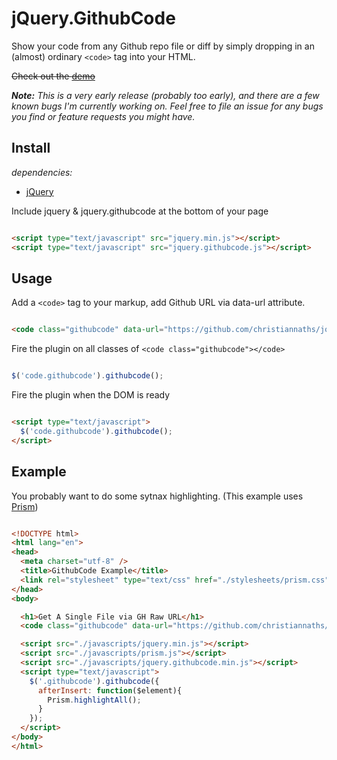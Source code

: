 # jQuery.GithubCode

Show your code from any Github repo file or diff by simply dropping in an (almost) ordinary `<code>` tag into your HTML.

~~Check out the [demo]()~~

*__Note:__ This is a very early release (probably too early), and there are a few known bugs I'm currently working on. Feel free to file an issue for any bugs you find or feature requests you might have.*

## Install

*dependencies:*

+ [jQuery](http://jquery.com)


Include jquery & jquery.githubcode at the bottom of your page
```html

<script type="text/javascript" src="jquery.min.js"></script>
<script type="text/javascript" src="jquery.githubcode.js"></script>
```



## Usage

Add a ```<code>``` tag to your markup, add Github URL via data-url attribute.
```html

<code class="githubcode" data-url="https://github.com/christiannaths/jquery.githubcode/blob/master/src/jquery.githubcode.js"</code>
```

Fire the plugin on all classes of `<code class="githubcode"></code>`

```javascript

$('code.githubcode').githubcode();
```

Fire the plugin when the DOM is ready

```html

<script type="text/javascript">
  $('code.githubcode').githubcode();
</script>
```


## Example

You probably want to do some sytnax highlighting. (This example uses [Prism](http://prismjs.com/))
```html

<!DOCTYPE html>
<html lang="en">
<head>
  <meta charset="utf-8" />
  <title>GithubCode Example</title>
  <link rel="stylesheet" type="text/css" href="./stylesheets/prism.css" />
</head>
<body>

  <h1>Get A Single File via GH Raw URL</h1>
  <code class="githubcode" data-url="https://github.com/christiannaths/jquery.githubcode/blob/master/src/jquery.githubcode.js"</code>

  <script src="./javascripts/jquery.min.js"></script>
  <script src="./javascripts/prism.js"></script>
  <script src="./javascripts/jquery.githubcode.min.js"></script>
  <script type="text/javascript">
    $('.githubcode').githubcode({
      afterInsert: function($element){
        Prism.highlightAll();
      }
    });
  </script>
</body>
</html>
```
